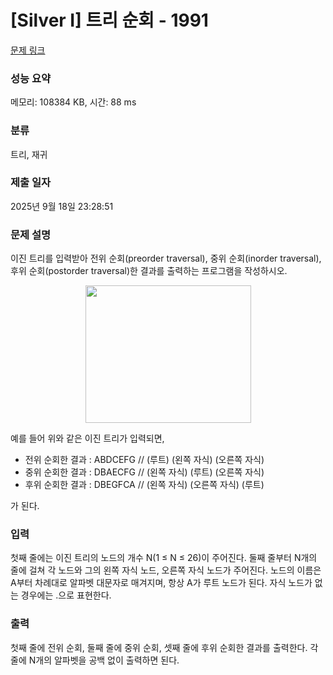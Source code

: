 # [Silver I] 트리 순회 - 1991 

[문제 링크](https://www.acmicpc.net/problem/1991) 

### 성능 요약

메모리: 108384 KB, 시간: 88 ms

### 분류

트리, 재귀

### 제출 일자

2025년 9월 18일 23:28:51

### 문제 설명

<p style="user-select: auto !important;">이진 트리를 입력받아 전위 순회(preorder traversal), 중위 순회(inorder traversal), 후위 순회(postorder traversal)한 결과를 출력하는 프로그램을 작성하시오.</p>

<p style="text-align: center; user-select: auto !important;"><img alt="" src="https://www.acmicpc.net/JudgeOnline/upload/201007/trtr.png" style="height: 220px; width: 265px; user-select: auto !important;"></p>

<p style="user-select: auto !important;">예를 들어 위와 같은 이진 트리가 입력되면,</p>

<ul style="user-select: auto !important;">
	<li style="user-select: auto !important;">전위 순회한 결과 : ABDCEFG // (루트) (왼쪽 자식) (오른쪽 자식)</li>
	<li style="user-select: auto !important;">중위 순회한 결과 : DBAECFG // (왼쪽 자식) (루트) (오른쪽 자식)</li>
	<li style="user-select: auto !important;">후위 순회한 결과 : DBEGFCA // (왼쪽 자식) (오른쪽 자식) (루트)</li>
</ul>

<p style="user-select: auto !important;">가 된다.</p>

### 입력 

 <p style="user-select: auto !important;">첫째 줄에는 이진 트리의 노드의 개수 N(1 ≤ N ≤ 26)이 주어진다. 둘째 줄부터 N개의 줄에 걸쳐 각 노드와 그의 왼쪽 자식 노드, 오른쪽 자식 노드가 주어진다. 노드의 이름은 A부터 차례대로 알파벳 대문자로 매겨지며, 항상 A가 루트 노드가 된다. 자식 노드가 없는 경우에는 .으로 표현한다.</p>

### 출력 

 <p style="user-select: auto !important;">첫째 줄에 전위 순회, 둘째 줄에 중위 순회, 셋째 줄에 후위 순회한 결과를 출력한다. 각 줄에 N개의 알파벳을 공백 없이 출력하면 된다.</p>

